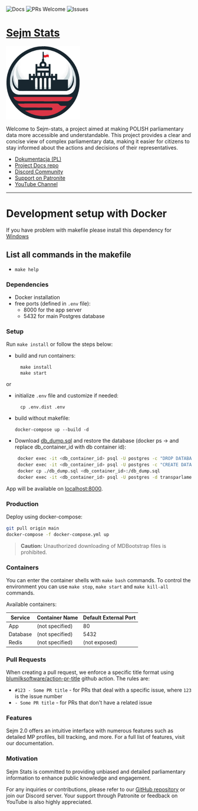 
![Docs](https://img.shields.io/badge/docs-passing-green.svg)
![PRs Welcome](https://img.shields.io/badge/PRs-welcome-brightgreen.svg)
![Issues](https://img.shields.io/github/issues/michalskibinski109/sejm-stats)

# [Sejm Stats](https://sejm-stats.pl/)


<img src="src/sejm_app/static/img/logo.png" alt="Sejm Stats logo" width="200"/>

Welcome to Sejm-stats, a project aimed at making POLISH parliamentary data more accessible and understandable. This project provides a clear and concise view of complex parliamentary data, making it easier for citizens to stay informed about the actions and decisions of their representatives.

- [Dokumentacja (PL)](https://docs.sejm-stats.pl/)
- [Project Docs repo](https://github.com/michalskibinski109/sejm-stats-docs)
- [Discord Community](https://discord.gg/sejm-stats)
- [Support on Patronite](https://patronite.pl/sejm-stats)
- [YouTube Channel](https://www.youtube.com/@sejm-stats)

---
# Development setup with Docker

If you have problem with makefile please install this dependency for [Windows](http://gnuwin32.sourceforge.net/packages/make.htm)

## List all commands in the makefile

- `make help`

### Dependencies

- Docker installation
- free ports (defined in `.env` file):
   - 8000 for the app server
   - 5432 for main Postgres database

### Setup

Run `make install` or follow the steps below:

- build and run containers:

        make install
        make start
or

- initialize `.env` file and customize if needed:

        cp .env.dist .env

- build without makefile:

      docker-compose up --build -d

- Download [db_dump.sql](https://drive.google.com/file/d/1S5u3bNQ_LoYJqmvgiNFdL860HnKb7AgF/view?usp=sharing) and restore the database (docker ps -> and replace db_container_id with db container id):
  ```bash
   docker exec -it <db_container_id> psql -U postgres -c "DROP DATABASE IF EXISTS transparlament"
   docker exec -it <db_container_id> psql -U postgres -c "CREATE DATABASE transparlament"
   docker cp ./db_dump.sql <db_container_id>:/db_dump.sql
   docker exec -it <db_container_id> psql -U postgres -d transparlament -f /db_dump.sql
  ```


App will be available on [localhost:8000](http://localhost:8000).

### Production

Deploy using docker-compose:
```bash
git pull origin main
docker-compose -f docker-compose.yml up
```

> **Caution:** Unauthorized downloading of MDBootstrap files is prohibited.

### Containers

You can enter the container shells with `make bash` commands.
To control the environment you can use `make stop`, `make start` and `make kill-all` commands.

Available containers:

| Service  | Container Name   | Default External Port |
|----------|------------------|---------------------|
| App      | (not specified)  | 80               |
| Database | (not specified)  | 5432                |
| Redis    | (not specified)  | (not exposed)       |

### Pull Requests

When creating a pull request, we enforce a specific title format using [blumilksoftware/action-pr-title](https://github.com/blumilksoftware/action-pr-title) github action. The rules are:

- `#123 - Some PR title` - for PRs that deal with a specific issue, where `123` is the issue number
- `- Some PR title` - for PRs that don't have a related issue


### Features
Sejm 2.0 offers an intuitive interface with numerous features such as detailed MP profiles, bill tracking, and more. For a full list of features, visit our documentation.

### Motivation
Sejm Stats is committed to providing unbiased and detailed parliamentary information to enhance public knowledge and engagement.

For any inquiries or contributions, please refer to our [GitHub repository](https://github.com/michalskibinski109/sejm-stats) or join our Discord server. Your support through Patronite or feedback on YouTube is also highly appreciated.